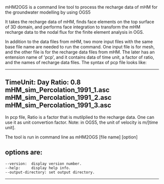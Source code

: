 mHM2OGS is a command line tool to process the recharge data of mHM for the groundwater modelling by using OGS5

It takes the recharge data of mHM, finds face elements on the top surface of 3D domain, and performs face integration to transform the mHM recharge data to the nodal flux for the finite element analysis in OGS.

In addition  to the data files from mHM, two more input files with the same base file name are needed to run the command. One input file is for mesh, and the other file is for the recharge data files from mHM. The later has an entension  name of 'pcp', and it contains data of time unit, a factor of ratio, and the names of recharge data files. The syntax of pcp file looks like:

---
TimeUnit: Day
Ratio: 0.8
mHM_sim_Percolation_1991_1.asc
mHM_sim_Percolation_1991_2.asc
mHM_sim_Percolation_1991_3.asc
---

In pcp file, Ratio is a factor that is mutilplied to the recharge data. One can use it as unit convertion factor. Note: in OGS5, the unit of velocity is  m/[time unit].

The tool is run in command line as
 mHM2OGS [file name] [option]

options are:
---
    --version:  display version number.
    --help:     display help info.
    --output-directory: set output directory.
---



